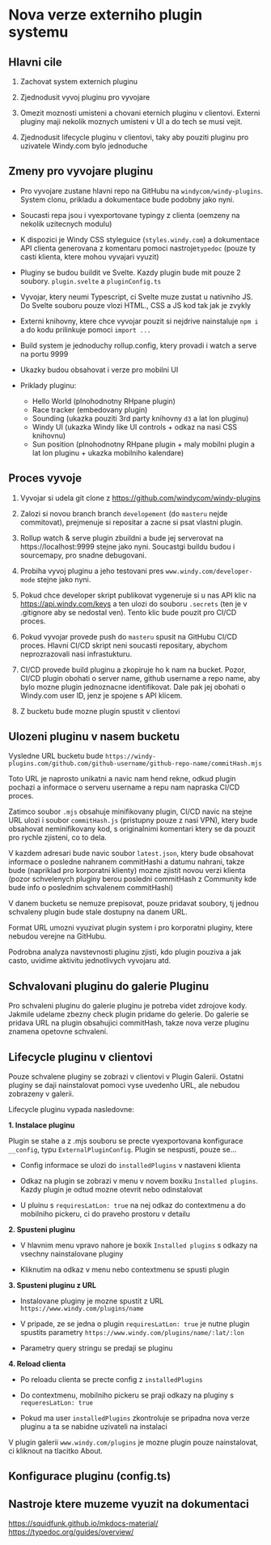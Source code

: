 # Nova verze externiho plugin systemu

## Hlavni cile

1. Zachovat system externich pluginu

2. Zjednodusit vyvoj pluginu pro vyvojare

3. Omezit moznosti umisteni a chovani eternich pluginu v clientovi. Externi pluginy maji nekolik moznych umisteni v UI a do tech se musi vejit.

4. Zjednodusit lifecycle pluginu v clientovi, taky aby pouziti pluginu pro uzivatele Windy.com bylo jednoduche

## Zmeny pro vyvojare pluginu

-   Pro vyvojare zustane hlavni repo na GitHubu na `windycom/windy-plugins`. System clonu, prikladu a dokumentace bude podobny jako nyni.

-   Soucasti repa jsou i vyexportovane typingy z clienta (oemzeny na nekolik uzitecnych modulu)

-   K dispozici je Windy CSS styleguice (`styles.windy.com`) a dokumentace API clienta generovana z komentaru pomoci nastroje`typedoc` (pouze ty casti klienta, ktere mohou vyvajari vyuzit)

-   Pluginy se budou buildit ve Svelte. Kazdy plugin bude mit pouze 2 soubory. `plugin.svelte` a `pluginConfig.ts`

-   Vyvojar, ktery neumi Typescript, ci Svelte muze zustat u nativniho JS. Do Svelte souboru pouze vlozi HTML., CSS a JS kod tak jak je zvykly

-   Externi knihovny, ktere chce vyvojar pouzit si nejdrive nainstaluje `npm i` a do kodu prilinkuje pomoci `import ...`

-   Build system je jednoduchy rollup.config, ktery provadi i watch a serve na portu 9999

-   Ukazky budou obsahovat i verze pro mobilni UI

-   Priklady pluginu:
    -   Hello World (plnohodnotny RHpane plugin)
    -   Race tracker (embedovany plugin)
    -   Sounding (ukazka pouziti 3rd party knihovny `d3` a lat lon pluginu)
    -   Windy UI (ukazka Windy like UI controls + odkaz na nasi CSS knihovnu)
    -   Sun position (plnohodnotny RHpane plugin + maly mobilni plugin a lat lon pluginu + ukazka mobilniho kalendare)

## Proces vyvoje

1. Vyvojar si udela git clone z https://github.com/windycom/windy-plugins

2. Zalozi si novou branch branch `developement` (do `masteru` nejde commitovat), prejmenuje si repositar a zacne si psat vlastni plugin.

3. Rollup watch & serve plugin zbuildni a bude jej serverovat na https://localhost:9999 stejne jako nyni. Soucastgi buildu budou i sourcemapy, pro snadne debugovani.

4. Probiha vyvoj pluginu a jeho testovani pres `www.windy.com/developer-mode` stejne jako nyni.

5. Pokud chce developer skript publikovat vygeneruje si u nas API klic na https://api.windy.com/keys a ten ulozi do souboru `.secrets` (ten je v .gitignore aby se nedostal ven). Tento klic bude pouzit pro CI/CD proces.

6. Pokud vyvojar provede push do `masteru` spusit na GitHubu CI/CD proces. Hlavni CI/CD skript neni soucasti repositary, abychom neprozrazovali nasi infrastukturu.

7. CI/CD provede build pluginu a zkopiruje ho k nam na bucket. Pozor, CI/CD plugin obohati o server name, github username a repo name, aby bylo mozne plugin jednoznacne identifikovat. Dale pak jej obohati o Windy.com user ID, jenz je spojene s API klicem.

8. Z bucketu bude mozne plugin spustit v clientovi

## Ulozeni pluginu v nasem bucketu

Vysledne URL bucketu bude `https://windy-plugins.com/github.com/github-username/github-repo-name/commitHash.mjs`

Toto URL je naprosto unikatni a navic nam hend rekne, odkud plugin pochazi a informace o serveru
username a repu nam napraska CI/CD proces.

Zatimco soubor `.mjs` obsahuje minifikovany plugin, CI/CD navic na stejne URL ulozi i soubor
`commitHash.js` (pristupny pouze z nasi VPN), ktery bude obsahovat neminifikovany kod, s
originalnimi komentari ktery se da pouzit pro rychle zjisteni, co to dela.

V kazdem adresari bude navic soubor `latest.json`, ktery bude obsahovat informace o posledne
nahranem commitHashi a datumu nahrani, takze bude (napriklad pro korporatni klienty) mozne
zjistit novou verzi klienta (pozor schvelenych pluginy berou posledni commitHash z Community kde
bude info o poslednim schvalenem commitHashi)

V danem bucketu se nemuze prepisovat, pouze pridavat soubory, tj jednou schvaleny plugin bude
stale dostupny na danem URL.

Format URL umozni vyuzivat plugin system i pro korporatni pluginy, ktere nebudou verejne na GitHubu.

Podrobna analyza navstevnosti pluginu zjisti, kdo plugin pouziva a jak casto, uvidime aktivitu
jednotlivych vyvojaru atd.

## Schvalovani pluginu do galerie Pluginu

Pro schvaleni pluginu do galerie pluginu je potreba videt zdrojove kody. Jakmile udelame zbezny check
plugin pridame do gelerie. Do galerie se pridava URL na plugin obsahujici commitHash, takze nova
verze pluginu znamena opetovne schvaleni.

## Lifecycle pluginu v clientovi

Pouze schvalene pluginy se zobrazi v clientovi v Plugin Galerii. Ostatni pluginy se daji nainstalovat
pomoci vyse uvedenho URL, ale nebudou zobrazeny v galerii.

Lifecycle pluginu vypada nasledovne:

**1. Instalace pluginu**

Plugin se stahe a z .mjs souboru se precte vyexportovana konfigurace `__config`, typu
`ExternalPluginConfig`. Plugin se nespusti, pouze se...

-   Config informace se ulozi do `installedPlugins` v nastaveni klienta

-   Odkaz na plugin se zobrazi v menu v novem boxiku `Installed plugins`. Kazdy plugin je odtud
    mozne otevrit nebo odinstalovat

-   U pluinu s `requiresLatLon: true` na nej odkaz do contextmenu a do mobilniho pickeru, ci do praveho prostoru v detailu

**2. Spusteni pluginu**

-   V hlavnim menu vpravo nahore je boxik `Installed plugins` s odkazy na vsechny nainstalovane pluginy

-   Kliknutim na odkaz v menu nebo contextmenu se spusti plugin

**3. Spusteni pluginu z URL**

-   Instalovane pluginy je mozne spustit z URL `https://www.windy.com/plugins/name`

-   V pripade, ze se jedna o plugin `requiresLatLon: true` je nutne plugin spustits parametry `https://www.windy.com/plugins/name/:lat/:lon`

-   Parametry query stringu se predaji se pluginu

**4. Reload clienta**

-   Po reloadu clienta se precte config z `installedPlugins`

-   Do contextmenu, mobilniho pickeru se praji odkazy na pluginy s `requeresLatLon: true`

-   Pokud ma user `installedPlugins` zkontroluje se pripadna nova verze pluginu a ta se nabidne uzivateli na instalaci

V plugin galerii `www.windy.com/plugins` je mozne plugin pouze nainstalovat, ci kliknout na tlacitko About.

## Konfigurace pluginu (config.ts)

## Nastroje ktere muzeme vyuzit na dokumentaci

https://squidfunk.github.io/mkdocs-material/
https://typedoc.org/guides/overview/

